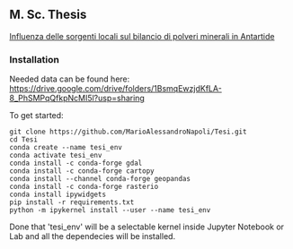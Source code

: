 ## M. Sc. Thesis
[Influenza delle sorgenti locali sul bilancio di polveri minerali in Antartide](Napoli_MarioAlessandro_Tesi_LMDS_09-06-2022.pdf)


### Installation 
Needed data can be found here:
https://drive.google.com/drive/folders/1BsmqEwzjdKfLA-8_PhSMPqQfkpNcMI5l?usp=sharing

To get started:
```
git clone https://github.com/MarioAlessandroNapoli/Tesi.git
cd Tesi
conda create --name tesi_env
conda activate tesi_env
conda install -c conda-forge gdal
conda install -c conda-forge cartopy
conda install --channel conda-forge geopandas
conda install -c conda-forge rasterio
conda install ipywidgets
pip install -r requirements.txt
python -m ipykernel install --user --name tesi_env
```

Done that 'tesi_env' will be a selectable kernel inside Jupyter Notebook or Lab and all the dependecies will be installed.

